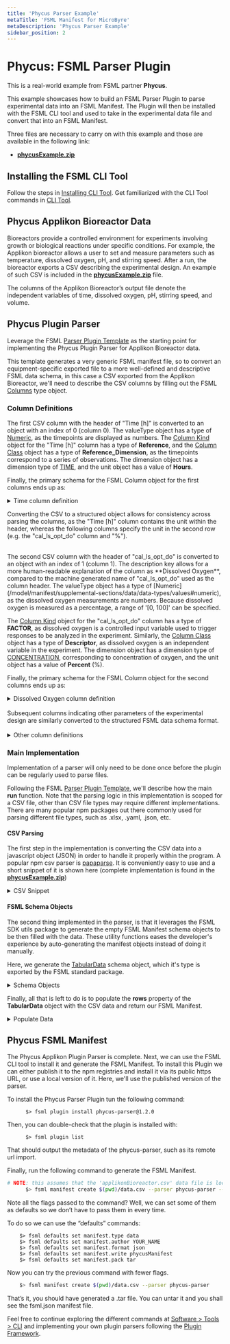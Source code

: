 ```yaml
---
title: 'Phycus Parser Example'
metaTitle: 'FSML Manifest for MicroByre'
metaDescription: 'Phycus Parser Example'
sidebar_position: 2
---
```


# Phycus: FSML Parser Plugin

This is a real-world example from FSML partner **Phycus**.

This example showcases how to build an FSML Parser Plugin to parse experimental data into an FSML Manifest. The Plugin will then be installed
with the FSML CLI tool and used to take in the experimental data file and convert that into an FSML Manifest.

Three files are necessary to carry on with this example and those are available in the following link:

<!-- Not sure how to reference the file in the static folder -->
- [**phycusExample.zip**](https://raw.githubusercontent.com/TeselaGen/fsml.org/main/website/static/microbyreExample-01.zip)


## Installing the FSML CLI Tool

Follow the steps in [Installing CLI Tool](/software/tools/cli#installing-cli-tool). Get familiarized with the CLI Tool commands in [CLI Tool](/software/tools/cli).

## Phycus Applikon Bioreactor Data

Bioreactors provide a controlled environment for experiments involving growth or biological reactions under specific conditions. For example, the Applikon bioreactor allows a user to set and measure parameters such as temperature, dissolved oxygen, pH, and stirring speed. After a run, the bioreactor exports a CSV describing the experimental design. An example of such CSV is included in the [**phycusExample.zip**](https://raw.githubusercontent.com/TeselaGen/fsml.org/main/website/static/microbyreExample-01.zip) file.

The columns of the Applikon Bioreactor’s output file denote the independent variables of time, dissolved oxygen, pH, stirring speed, and volume.

## Phycus Plugin Parser

Leverage the FSML [Parser Plugin Template](/software/plugins/parser/#template) as the starting point for implementing the Phycus Plugin Parser for Applikon Bioreactor data.

This template generates a very generic FSML manifest file, so to convert an equipment-specific exported file to a more well-defined and descriptive FSML data schema, in this case a CSV exported from the Applikon Bioreactor, we'll need to describe the CSV columns by filling out the FSML [Columns](/model/manifest/supplemental-sections/data/tabular-data#columns) type object.

### Column Definitions

The first CSV column with the header of "Time [h]" is converted to an object with an index of 0 (column 0). The valueType object has a type of [Numeric](/model/manifest/supplemental-sections/data/data-types/values#numeric), as the timepoints are displayed as numbers. The [Column Kind](/model/manifest/supplemental-sections/data/data-types/columns#kind) object for the "Time [h]" column has a type of **Reference**, and the [Column Class](/model/manifest/supplemental-sections/data/data-types/columns#class) object has a type of **Reference_Dimension**, as the timepoints correspond to a series of observations. The dimension object has a dimension type of [TIME](/model/manifest/supplemental-sections/data/data-types/dimensions/), and the unit object has a value of **Hours**.

Finally, the primary schema for the FSML Column object for the first columns ends up as:

<details>
<summary>Time column definition</summary>

```json
{
  "name": "Time [h]",
  "description": "Time",
  "valueType": { "type": "NUMERIC" },
  "kind": {
    "type": "REFERENCE",
    "class": {
      "type": "REFERENCE_DIMENSION",
      "name": "Time",
      "dimension": { "type": "DIMENSION", "dimensionType": "TIME" },
      "unit": {
        "type": "UNIT",
        "value": "HOURS",
        "dimension": { "type": "DIMENSION", "dimensionType": "TIME" }
      }
    }
  }
}
```
</details>

Converting the CSV to a structured object allows for consistency across parsing the columns, as the "Time [h]" column contains the unit within the header, whereas the following columns specify the unit in the second row (e.g. the "cal_ls_opt_do" column and "%").

<br/>
The second CSV column with the header of "cal_ls_opt_do" is converted to an object with an index of 1 (column 1). The description key allows for a more human-readable explanation of the column as **Dissolved Oxygen**, compared to the machine generated name of "cal_ls_opt_do" used as the column header. The valueType object has a type of [Numeric](/model/manifest/supplemental-sections/data/data-types/values#numeric), as the dissolved oxygen measurements are numbers. Because dissolved oxygen is measured as a percentage, a range of '[0, 100]' can be specified.

The [Column Kind](/model/manifest/supplemental-sections/data/data-types/columns#kind) object for the "cal_ls_opt_do" column has a type of **FACTOR**, as dissolved oxygen is a controlled input variable used to trigger responses to be analyzed in the experiment. Similarly, the [Column Class](/model/manifest/supplemental-sections/data/data-types/columns#class) object has a type of **Descriptor**, as dissolved oxygen is an independent variable in the experiment. The dimension object has a dimension type of [CONCENTRATION](/model/manifest/supplemental-sections/data/data-types/dimensions/), corresponding to concentration of oxygen, and the unit object has a value of **Percent** (%).

Finally, the primary schema for the FSML Column object for the second columns ends up as:

<details>
<summary>Dissolved Oxygen column definition</summary>

```json
{
  "name": "cal_ls_opt_do",
  "description": "Dissolved Oxygen",
  "valueType": { "type": "NUMERIC", "range": [0, 100] },
  "kind": {
    "type": "FACTOR",
    "class": {
      "type": "DESCRIPTOR",
      "name": "Dissolved Oxygen",
      "dimension": { "type": "DIMENSION", "dimensionType": "CONCENTRATION" },
      "unit": {
        "type": "UNIT",
        "value": "PERCENT",
        "dimension": { "type": "DIMENSION", "dimensionType": "CONCENTRATION" }
      }
    }
  }
}
```
</details>

<br/>
Subsequent columns indicating other parameters of the experimental design are similarly converted to the structured FSML data schema format.
<br/><br/>

<details>
<summary>Other column definitions</summary>

```json
[
  {
    "name": "m_ph",
    "description": "pH",
    "valueType": { "type": "NUMERIC", "range": [0, 14] },
    "kind": {
      "type": "FACTOR",
      "class": {
        "type": "DESCRIPTOR",
        "name": "pH",
        "dimension": { "type": "DIMENSION", "dimensionType": "CONCENTRATION" }
      }
    }
  },
  {
    "name": "m_stirrer",
    "description": "Stirring Speed",
    "valueType": { "type": "NUMERIC" },
    "kind": {
      "type": "FACTOR",
      "class": {
        "type": "DESCRIPTOR",
        "name": "Stirring Speed",
        "dimension": { "type": "DIMENSION", "dimensionType": "SPEED" },
        "unit": {
          "type": "UNIT",
          "value": "RPM",
          "dimension": { "type": "DIMENSION", "dimensionType": "SPEED" }
        }
      }
    }
  },
  {
    "name": "dm_spump1",
    "description": "Volume",
    "valueType": { "type": "NUMERIC" },
    "kind": {
      "type": "FACTOR",
      "class": {
        "type": "DESCRIPTOR",
        "name": "Volume",
        "dimension": { "type": "DIMENSION", "dimensionType": "VOLUME" },
        "unit": {
          "type": "UNIT",
          "value": "MILLILITER",
          "dimension": { "type": "DIMENSION", "dimensionType": "VOLUME" }
        }
      }
    }
  }
]
```

</details>


### Main Implementation

Implementation of a parser will only need to be done once before the plugin can be regularly used to parse files.

Following the FSML [Parser Plugin Template](/software/plugins/parser/#template), we'll describe how the main **run** function. Note that the parsing logic in this implementation is scoped for a CSV file, other than CSV file types may require different implementations. There are many popular npm packages out there commonly used for parsing different file types, such as .xlsx, .yaml, .json, etc.

#### CSV Parsing

The first step in the implementation is converting the CSV data into a javascript object (JSON) in order to handle it properly within the program. A popular npm csv parser is [papaparse](https://www.papaparse.com/). It is conveniently easy to use and a short snippet of it is shown here (complete implementation is found in the [**phycusExample.zip**](https://raw.githubusercontent.com/TeselaGen/fsml.org/main/website/static/microbyreExample-01.zip))


<details>
<summary>CSV Snippet</summary>

```javascript
import * as fs from 'fs';
import papaparse from 'papaparse';

// Main function of the FSML Parser Plugin.
const run: (file) => {

    // Reads the file in case its a filepath and converts the buffer stream into a string
    // which papaparse accepts as input to return the CSV data as a JSON array.
    let buffer = file;
    if (typeof file === 'string') {
      buffer = fs.readFileSync(file);
    }
    const dataString = buffer.toString('utf-8');
    // the 'data' object will contain the array of rows in the CSV file.
    const { data } = papaparse.parse(dataString);
}
```

</details>


#### FSML Schema Objects
The second thing implemented in the parser, is that it leverages the FSML SDK utils package to generate the empty FSML Manifest schema objects to be then filled with the data. These utility functions eases the developer's experience by auto-generating the manifest objects instead of doing it manually.


Here, we generate the [TabularData](http://localhost:4444/model/manifest/supplemental-sections/data/tabular-data/) schema object, which it's type is exported by the FSML standard package.

<details>
<summary>Schema Objects</summary>

```javascript
import fsml_standard from "fsml-standard"
import fsml_utils from "fsml-utils"
import lodash from "lodash"

// Imports the JSON of column definitions
import columnDefinitions from './columnDefinitions.json';

// Main function of the FSML Parser Plugin.
const run: (file) => {

    // The 'createTemplateForType' utility function generates an empty template object for the provided FSML standard types.
    const TabularData = fsml_utils.createTemplateForType(fsml_standard.TabularData);

    /**
     * The generated 'TabularData' object should look something like
     *
     * {
     *   "type": "TABULAR",
     *   "index": 0,
     *   "name": "",
     *   "rows": [],
     *   "columns": {},
     *   "fileReference": { "type": "FILE", "index": 0, "reference": "" }
     * }
     */

    // Then we can stitch everything together by first adding the column definitions
    // to the 'column' property of the 'TabularData'.
    lodash.set(TabularData, 'column', columnDefinitions);
}
```

</details>

Finally, all that is left to do is to populate the **rows** property of the **TabularData** object with the CSV data and return our FSML Manifest.

<details>
<summary>Populate Data</summary>

```javascript
import * as fs from 'fs';
import papaparse from 'papaparse';

// Main function of the FSML Parser Plugin.
const run: (file) => {

    /**
     * Recall the 'data' object we holding our data came:
     * const { data } = papaparse.parse(dataString);
     *
     * And that the 'TabularData' came from:
     * const TabularData = createTemplateForType(fsml_standard.TabularData);
     * */

    // Simply loops through the data array and populate the rows.
    data.forEach((dataRow, rowIndex) => {
      const values = [];
      // loops through the CSV row to get each row's value.
      dataRow.forEach((value, columnIndex) => {
        values.push({
          index: columnIndex,
          value,
        });
      });
      // Generates the Row schema, to then populate it with the rowIndex and row values.
      const Row = createTemplateForType(fsml_standard.Row);
      set(Row, "index", rowIndex)
      set(Row, "values", values)
      // Pushes a new Row to the 'TabularData' object.
      TabularData.rows.push(Row);
    });

    // and return the FSML data schema
    return await Promise.resolve({ data: TabularData });
}
```
</details>

## Phycus FSML Manifest

The Phycus Applikon Plugin Parser is complete. Next, we can use the FSML CLI tool to install it and generate the FSML Manifest. To install this Plugin we can either publish it to the npm registries and install it via its public https URL, or use a local version of it. Here, we'll use the published version of the parser.

To install the Phycus Parser Plugin tun the following command:

```
      $> fsml plugin install phycus-parser@1.2.0
```

Then, you can double-check that the plugin is installed with:

```
      $> fsml plugin list
```

That should output the metadata of the phycus-parser, such as its remote url import.

Finally, run the following command to generate the FSML Manifest.


```bash
# NOTE: this assumes that the 'applikonBioreactor.csv' data file is located in the current directory
      $> fsml manifest create $(pwd)/data.csv --parser phycus-parser --type data --author YOUR_NAME --format json --write phycusManifest --pack tar
```

Note all the flags passed to the command? Well, we can set some of them as defaults so we don’t have to pass them in every time.

To do so we can use the “defaults” commands:

```
	$> fsml defaults set manifest.type data
	$> fsml defaults set manifest.author YOUR_NAME
	$> fsml defaults set manifest.format json
	$> fsml defaults set manifest.write phycusManifest
	$> fsml defaults set manifest.pack tar
```

Now you can try the previous command with fewer flags.

```bash
    $> fsml manifest create $(pwd)/data.csv --parser phycus-parser
```

That’s it, you should have generated a .tar file. You can untar it and you shall see the fsml.json manifest file.

Feel free to continue exploring the different commands at [Software > Tools > CLI](../software/tools/cli.md) and implementing your own plugin parsers following the [Plugin Framework](../software/plugins/index.md).
